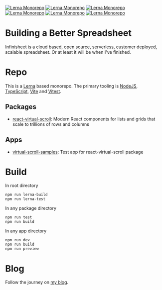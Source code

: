 [![Lerna Monorepo](https://img.shields.io/badge/Monorepo-Lerna-darkorchid)](https://lerna.js.org/)
[![Lerna Monorepo](https://img.shields.io/badge/Language-TypeScript-blue)](https://www.typescriptlang.org/)
[![Lerna Monorepo](https://img.shields.io/badge/Dev-Vite-blueviolet)](https://vitejs.dev/)
[![Lerna Monorepo](https://img.shields.io/badge/Build-Rollup-red)](https://rollupjs.org/)
[![Lerna Monorepo](https://img.shields.io/badge/Unit_Tests-Vitest-green)](https://vitest.dev/)
[![Lerna Monorepo](https://img.shields.io/badge/Code_Coverage-Istanbul-yellow)](https://istanbul.js.org/)

# Building a Better Spreadsheet

Infinisheet is a cloud based, open source, serverless, customer deployed, scalable spreadsheet. Or at least it will be when I've finished.

# Repo

This is a [Lerna](https://lerna.js.org/) based monorepo. The primary tooling is [NodeJS](https://nodejs.org/), [TypeScript](https://www.typescriptlang.org/), [Vite](https://vitejs.dev/) and [Vitest](https://vitest.dev/).

## Packages

* [react-virtual-scroll](./packages/react-virtual-scroll): Modern React components for lists and grids that scale to trillions of rows and columns

## Apps

* [virtual-scroll-samples](./apps/virtual-scroll-samples): Test app for react-virtual-scroll package

# Build

In root directory

```
npm run lerna-build
npm run lerna-test
```

In any package directory

```
npm run test
npm run build
```

In any app directory

```
npm run dev
npm run build
npm run preview
```

# Blog

Follow the journey on [my blog](https://www.thecandidstartup.org/topics/spreadsheets.html).
